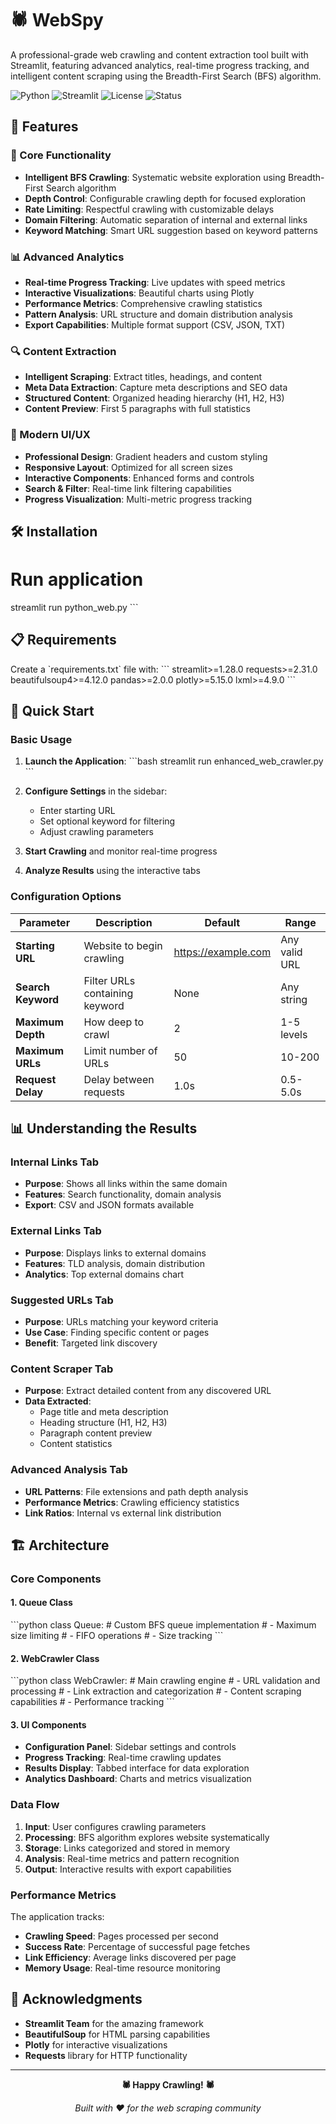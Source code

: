 # 🕷️ WebSpy

A professional-grade web crawling and content extraction tool built with Streamlit, featuring advanced analytics, real-time progress tracking, and intelligent content scraping using the Breadth-First Search (BFS) algorithm.

![Python](https://img.shields.io/badge/python-v3.8+-blue.svg)
![Streamlit](https://img.shields.io/badge/streamlit-v1.28+-red.svg)
![License](https://img.shields.io/badge/license-MIT-green.svg)
![Status](https://img.shields.io/badge/status-active-brightgreen.svg)

## 🌟 Features

### 🚀 Core Functionality
- **Intelligent BFS Crawling**: Systematic website exploration using Breadth-First Search algorithm
- **Depth Control**: Configurable crawling depth for focused exploration
- **Rate Limiting**: Respectful crawling with customizable delays
- **Domain Filtering**: Automatic separation of internal and external links
- **Keyword Matching**: Smart URL suggestion based on keyword patterns

### 📊 Advanced Analytics
- **Real-time Progress Tracking**: Live updates with speed metrics
- **Interactive Visualizations**: Beautiful charts using Plotly
- **Performance Metrics**: Comprehensive crawling statistics
- **Pattern Analysis**: URL structure and domain distribution analysis
- **Export Capabilities**: Multiple format support (CSV, JSON, TXT)

### 🔍 Content Extraction
- **Intelligent Scraping**: Extract titles, headings, and content
- **Meta Data Extraction**: Capture meta descriptions and SEO data
- **Structured Content**: Organized heading hierarchy (H1, H2, H3)
- **Content Preview**: First 5 paragraphs with full statistics

### 🎨 Modern UI/UX
- **Professional Design**: Gradient headers and custom styling
- **Responsive Layout**: Optimized for all screen sizes
- **Interactive Components**: Enhanced forms and controls
- **Search & Filter**: Real-time link filtering capabilities
- **Progress Visualization**: Multi-metric progress tracking

## 🛠️ Installation

# Run application
streamlit run python_web.py
\`\`\`

## 📋 Requirements

Create a \`requirements.txt\` file with:
\`\`\`
streamlit>=1.28.0
requests>=2.31.0
beautifulsoup4>=4.12.0
pandas>=2.0.0
plotly>=5.15.0
lxml>=4.9.0
\`\`\`

## 🚀 Quick Start

### Basic Usage

1. **Launch the Application**:
   \`\`\`bash
   streamlit run enhanced_web_crawler.py
   \`\`\`

2. **Configure Settings** in the sidebar:
   - Enter starting URL
   - Set optional keyword for filtering
   - Adjust crawling parameters

3. **Start Crawling** and monitor real-time progress

4. **Analyze Results** using the interactive tabs

### Configuration Options

| Parameter | Description | Default | Range |
|-----------|-------------|---------|-------|
| **Starting URL** | Website to begin crawling | https://example.com | Any valid URL |
| **Search Keyword** | Filter URLs containing keyword | None | Any string |
| **Maximum Depth** | How deep to crawl | 2 | 1-5 levels |
| **Maximum URLs** | Limit number of URLs | 50 | 10-200 |
| **Request Delay** | Delay between requests | 1.0s | 0.5-5.0s |

## 📊 Understanding the Results

### Internal Links Tab
- **Purpose**: Shows all links within the same domain
- **Features**: Search functionality, domain analysis
- **Export**: CSV and JSON formats available

### External Links Tab
- **Purpose**: Displays links to external domains
- **Features**: TLD analysis, domain distribution
- **Analytics**: Top external domains chart

### Suggested URLs Tab
- **Purpose**: URLs matching your keyword criteria
- **Use Case**: Finding specific content or pages
- **Benefit**: Targeted link discovery

### Content Scraper Tab
- **Purpose**: Extract detailed content from any discovered URL
- **Data Extracted**:
  - Page title and meta description
  - Heading structure (H1, H2, H3)
  - Paragraph content preview
  - Content statistics

### Advanced Analysis Tab
- **URL Patterns**: File extensions and path depth analysis
- **Performance Metrics**: Crawling efficiency statistics
- **Link Ratios**: Internal vs external link distribution

## 🏗️ Architecture

### Core Components

#### 1. Queue Class
\`\`\`python
class Queue:
    # Custom BFS queue implementation
    # - Maximum size limiting
    # - FIFO operations
    # - Size tracking
\`\`\`

#### 2. WebCrawler Class
\`\`\`python
class WebCrawler:
    # Main crawling engine
    # - URL validation and processing
    # - Link extraction and categorization
    # - Content scraping capabilities
    # - Performance tracking
\`\`\`

#### 3. UI Components
- **Configuration Panel**: Sidebar settings and controls
- **Progress Tracking**: Real-time crawling updates
- **Results Display**: Tabbed interface for data exploration
- **Analytics Dashboard**: Charts and metrics visualization

### Data Flow

1. **Input**: User configures crawling parameters
2. **Processing**: BFS algorithm explores website systematically
3. **Storage**: Links categorized and stored in memory
4. **Analysis**: Real-time metrics and pattern recognition
5. **Output**: Interactive results with export capabilities

### Performance Metrics

The application tracks:
- **Crawling Speed**: Pages processed per second
- **Success Rate**: Percentage of successful page fetches
- **Link Efficiency**: Average links discovered per page
- **Memory Usage**: Real-time resource monitoring

## 🙏 Acknowledgments

- **Streamlit Team** for the amazing framework
- **BeautifulSoup** for HTML parsing capabilities
- **Plotly** for interactive visualizations
- **Requests** library for HTTP functionality



---

<div align="center">

**🕷️ Happy Crawling! 🕷️**

*Built with ❤️ for the web scraping community*

</div>

